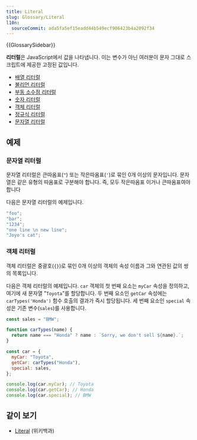 ```yaml
---
title: Literal
slug: Glossary/Literal
l10n:
  sourceCommit: ada5fa5ef15eadd44b549ecf906423b4a2092f34
---
```


{{GlossarySidebar}}

**리터럴**은 JavaScript에서 값을 나타냅니다. 이는 변수가 아닌 여러분이 문자 그대로 스크립트에 제공한 고정된 값입니다.

- [배열 리터럴](/ko/docs/Web/JavaScript/Guide/Grammar_and_types#array_literals)
- [불리언 리터럴](/ko/docs/Web/JavaScript/Guide/Grammar_and_types#boolean_literals)
- [부동 소수점 리터럴](/ko/docs/Web/JavaScript/Guide/Grammar_and_types#floating-point_literals)
- [숫자 리터럴](/ko/docs/Web/JavaScript/Guide/Grammar_and_types#numeric_literals)
- [객체 리터럴](/ko/docs/Web/JavaScript/Guide/Grammar_and_types#object_literals)
- [정규식 리터럴](/ko/docs/Web/JavaScript/Guide/Grammar_and_types#regexp_literals)
- [문자열 리터럴](/ko/docs/Web/JavaScript/Guide/Grammar_and_types#string_literals)

## 예제

### 문자열 리터럴

문자열 리터럴은 큰따옴표(`"`) 또는 작은따옴표(`'`)로 묶인 0개 이상의 문자입니다. 문자열은 같은 유형의 따옴표로 구분해야 합니다. 즉, 모두 작은따옴표 이거나 큰따옴표여야 합니다

다음은 문자열 리터럴의 예제입니다.

```js
"foo";
"bar";
"1234";
"one line \n new line";
"Joyo's cat";
```

### 객체 리터럴

객체 리터럴은 중괄호(`{}`)로 묶인 0개 이상의 객체의 속성 이름과 그와 연관된 값의 쌍의 목록입니다.

다음은 객체 리터럴의 예제입니다. `car` 객체의 첫 번째 요소는 `myCar` 속성을 정의하고, 여기에 새 문자열 "`Toyota`"를 할당합니다. 두 번째 요소인 `getCar` 속성에는 `carTypes('Honda')` 함수 호출의 결과가 즉시 할당됩니다. 세 번째 요소인 `special` 속성은 기존 변수(`sales`)를 사용합니다.

```js
const sales = "BMW";

function carTypes(name) {
  return name === "Honda" ? name : `Sorry, we don't sell ${name}.`;
}

const car = {
  myCar: "Toyota",
  getCar: carTypes("Honda"),
  special: sales,
};

console.log(car.myCar); // Toyota
console.log(car.getCar); // Honda
console.log(car.special); // BMW
```

## 같이 보기

- [Literal](<https://en.wikipedia.org/wiki/Literal_(computer_programming)>) (위키백과)
